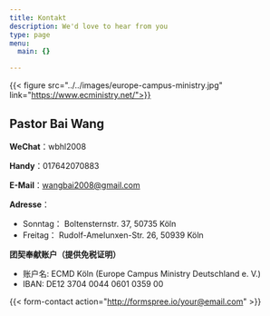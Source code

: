 ```yaml
---
title: Kontakt 
description: We'd love to hear from you
type: page
menu:
  main: {}

---
```


 {{< figure src="../../images/europe-campus-ministry.jpg" link="https://www.ecministry.net/">}}

## Pastor Bai Wang

__WeChat__：wbhl2008

__Handy__：017642070883

__E-Mail__：wangbai2008@gmail.com

__Adresse__： 
- Sonntag：  Boltensternstr. 37, 50735 Köln
- Freitag： Rudolf-Amelunxen-Str. 26, 50939 Köln

__团契奉献账户（提供免税证明）__
- 账户名: ECMD Köln (Europe Campus Ministry Deutschland e. V.)
- IBAN: DE12 3704 0044 0601 0359 00

{{< form-contact action="http://formspree.io/your@email.com"  >}}
